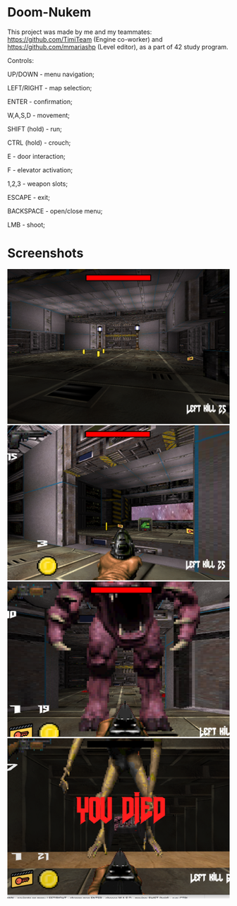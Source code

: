 # Doom-Nukem

This project was made by me and my teammates: https://github.com/TimiTeam (Engine co-worker) and https://github.com/mmariashp (Level editor), as a part of 42 study program.

Controls:

UP/DOWN - menu navigation;

LEFT/RIGHT - map selection;

ENTER - confirmation;

W,A,S,D - movement;

SHIFT (hold) - run;

CTRL (hold) - crouch;

E - door interaction;

F - elevator activation;

1,2,3 - weapon slots;

ESCAPE - exit;

BACKSPACE - open/close menu;

LMB - shoot;

# Screenshots

<img src="room1.png" alt="room"/>

<img src="door2.png" alt="room"/>

<img src="enemy.png" alt="room"/>

<img src="die.png" alt="room"/>
